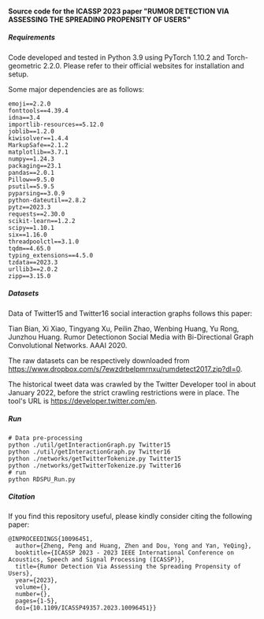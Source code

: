 #### Source code for the ICASSP 2023 paper "RUMOR DETECTION VIA ASSESSING THE SPREADING PROPENSITY OF USERS"

##### Requirements

Code developed and tested in Python 3.9 using PyTorch 1.10.2 and Torch-geometric 2.2.0. Please refer to their official websites for installation and setup.

Some major dependencies are as follows:

```
emoji==2.2.0
fonttools==4.39.4
idna==3.4
importlib-resources==5.12.0
joblib==1.2.0
kiwisolver==1.4.4
MarkupSafe==2.1.2
matplotlib==3.7.1
numpy==1.24.3
packaging==23.1
pandas==2.0.1
Pillow==9.5.0
psutil==5.9.5
pyparsing==3.0.9
python-dateutil==2.8.2
pytz==2023.3
requests==2.30.0
scikit-learn==1.2.2
scipy==1.10.1
six==1.16.0
threadpoolctl==3.1.0
tqdm==4.65.0
typing_extensions==4.5.0
tzdata==2023.3
urllib3==2.0.2
zipp==3.15.0
```

##### Datasets

Data of Twitter15 and Twitter16 social interaction graphs follows this paper:

Tian Bian, Xi Xiao, Tingyang Xu, Peilin Zhao, Wenbing Huang, Yu Rong, Junzhou Huang. Rumor Detectionon Social Media with Bi-Directional Graph Convolutional Networks. AAAI 2020.

The raw datasets can be respectively downloaded from https://www.dropbox.com/s/7ewzdrbelpmrnxu/rumdetect2017.zip?dl=0.

The historical tweet data was crawled by the Twitter Developer tool in about January 2022, before the strict crawling restrictions were in place.  The tool's URL is https://developer.twitter.com/en.

##### Run

```
# Data pre-processing
python ./util/getInteractionGraph.py Twitter15
python ./util/getInteractionGraph.py Twitter16
python ./networks/getTwitterTokenize.py Twitter15
python ./networks/getTwitterTokenize.py Twitter16
# run
python RDSPU_Run.py
```

##### Citation

If you find this repository useful, please kindly consider citing the following paper:

```
@INPROCEEDINGS{10096451,
  author={Zheng, Peng and Huang, Zhen and Dou, Yong and Yan, YeQing},
  booktitle={ICASSP 2023 - 2023 IEEE International Conference on Acoustics, Speech and Signal Processing (ICASSP)}, 
  title={Rumor Detection Via Assessing the Spreading Propensity of Users}, 
  year={2023},
  volume={},
  number={},
  pages={1-5},
  doi={10.1109/ICASSP49357.2023.10096451}}
```







